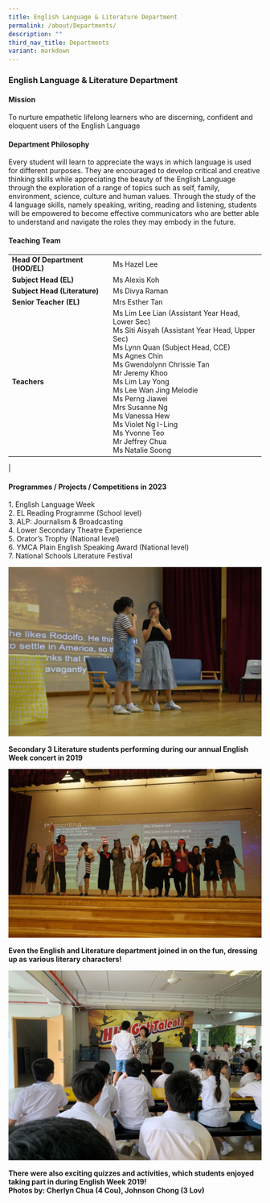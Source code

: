 ```yaml
---
title: English Language & Literature Department
permalink: /about/Departments/
description: ""
third_nav_title: Departments
variant: markdown
---
```

### **English Language &amp; Literature Department**

#### **Mission**
To nurture empathetic lifelong learners who are discerning, confident and eloquent users of the English Language

#### **Department Philosophy**
Every student will learn to appreciate the ways in which language is used for different purposes. They are encouraged to develop critical and creative thinking skills while appreciating the beauty of the English Language through the exploration of a range of topics such as self, family, environment, science, culture and human values. Through the study of the 4 language skills, namely speaking, writing, reading and listening, students will be empowered to become effective communicators who are better able to understand and navigate the roles they may embody in the future.

#### **Teaching Team**

|  |  |
|---|---|
| **Head Of Department (HOD/EL)** | Ms Hazel Lee |
|  **Subject Head (EL)** | Ms Alexis Koh |
|  **Subject Head (Literature)** | Ms Divya Raman |
| **Senior Teacher (EL)**  |  Mrs Esther Tan |
| **Teachers** | Ms Lim Lee Lian (Assistant Year Head, Lower Sec) <br>Ms Siti Aisyah (Assistant Year Head, Upper Sec) <br> Ms Lynn Quan (Subject Head, CCE)<br>Ms Agnes Chin<br>Ms Gwendolynn Chrissie Tan<br>Mr Jeremy Khoo<br>Ms Lim Lay Yong<br>Ms Lee Wan Jing Melodie<br>Ms Perng Jiawei<br>Mrs Susanne Ng<br>Ms Vanessa Hew<br>Ms Violet Ng I-Ling<br>Ms Yvonne Teo<br>Mr Jeffrey Chua<br>Ms Natalie Soong<br>|
|

#### **Programmes / Projects / Competitions in 2023**

1\. English Language Week <br>
2\. EL Reading Programme (School level)<br>
3\. ALP: Journalism &amp; Broadcasting<br>
4\. Lower Secondary Theatre Experience<br>
5\. Orator’s Trophy (National level)<br>
6\. YMCA Plain English Speaking Award (National level)<br>
7\. National Schools Literature Festival<br>

![](/images/el1.jpg)

**Secondary 3 Literature students performing during our annual English Week concert in 2019**

![](/images/el2.jpg)

**Even the English and Literature department joined in on the fun, dressing up as various literary characters!**

![](/images/el3.jpg)

**There were also exciting quizzes and activities, which students enjoyed taking part in during English Week 2019! <br>
Photos by: Cherlyn Chua (4 Cou), Johnson Chong (3 Lov)**